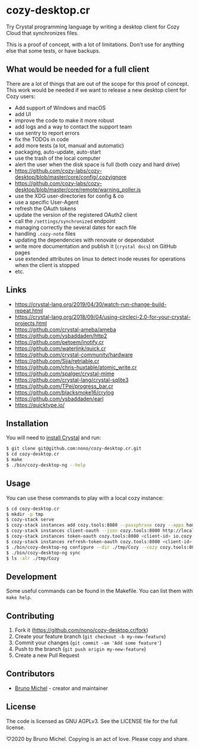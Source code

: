 # cozy-desktop.cr

Try Crystal programming language by writing a desktop client for Cozy Cloud
that synchronizes files.

This is a proof of concept, with a lot of limitations. Don't use for anything
else that some tests, or have backups.

## What would be needed for a full client

There are a lot of things that are out of the scope for this proof of concept.
This work would be needed if we want to release a new desktop client for Cozy
users:

- Add support of Windows and macOS
- add UI
- improve the code to make it more robust
- add logs and a way to contact the support team
- use sentry to report errors
- fix the TODOs in code
- add more tests (a lot, manual and automatic)
- packaging, auto-update, auto-start
- use the trash of the local computer
- alert the user when the disk space is full (both cozy and hard drive)
- https://github.com/cozy-labs/cozy-desktop/blob/master/core/config/.cozyignore
- https://github.com/cozy-labs/cozy-desktop/blob/master/core/remote/warning_poller.js
- use the XDG user-directories for config & co
- use a specific User-Agent
- refresh the OAuth tokens
- update the version of the registered OAuth2 client
- call the `/settings/synchronized` endpoint
- managing correctly the several dates for each file
- handling `.cozy-note` files
- updating the dependencies with renovate or dependabot
- write more documentation and publish it (`crystal docs`) on GitHub pages
- use extended attributes on linux to detect inode reuses for operations when the client is stopped
- etc.

## Links

* https://crystal-lang.org/2019/04/30/watch-run-change-build-repeat.html
* https://crystal-lang.org/2018/09/04/using-circleci-2.0-for-your-crystal-projects.html
* https://github.com/crystal-ameba/ameba
* https://github.com/ysbaddaden/http2
* https://github.com/petoem/inotify.cr
* https://github.com/waterlink/quick.cr
* https://github.com/crystal-community/hardware
* https://github.com/Sija/retriable.cr
* https://github.com/chris-huxtable/atomic_write.cr
* https://github.com/spalger/crystal-mime
* https://github.com/crystal-lang/crystal-sqlite3
* https://github.com/TPei/progress_bar.cr
* https://github.com/blacksmoke16/crylog
* https://github.com/ysbaddaden/earl
* https://quicktype.io/

## Installation

You will need to [install Crystal](https://crystal-lang.org/install/) and run:

```sh
$ git clone git@github.com:nono/cozy-desktop.cr.git
$ cd cozy-desktop.cr
$ make
$ ./bin/cozy-desktop-ng --help
```

## Usage

You can use these commands to play with a local cozy instance:

```sh
$ cd cozy-desktop.cr
$ mkdir -p tmp
$ cozy-stack serve
$ cozy-stack instances add cozy.tools:8080 --passphrase cozy --apps home,store,drive,settings --email foo@cozy.tools --public-name Foo
$ cozy-stack instances client-oauth --json cozy.tools:8080 http://localhost:1234/ 'Cozy Fuse' github.com/nono/cozy-fuse
$ cozy-stack instances token-oauth cozy.tools:8080 <client-id> io.cozy.files
$ cozy-stack instances refresh-token-oauth cozy.tools:8080 <client-id> io.cozy.files
$ ./bin/cozy-desktop-ng configure --dir ./tmp/Cozy --cozy cozy.tools:8080 --token <token>
$ ./bin/cozy-desktop-ng sync
$ ls -alr ./tmp/Cozy
```

## Development

Some useful commands can be found in the Makefile. You can list them with `make
help`.

## Contributing

1. Fork it (<https://github.com/nono/cozy-desktop.cr/fork>)
2. Create your feature branch (`git checkout -b my-new-feature`)
3. Commit your changes (`git commit -am 'Add some feature'`)
4. Push to the branch (`git push origin my-new-feature`)
5. Create a new Pull Request

## Contributors

- [Bruno Michel](https://github.com/nono) - creator and maintainer

## License

The code is licensed as GNU AGPLv3. See the LICENSE file for the full license.

♡2020 by Bruno Michel. Copying is an act of love. Please copy and share.
